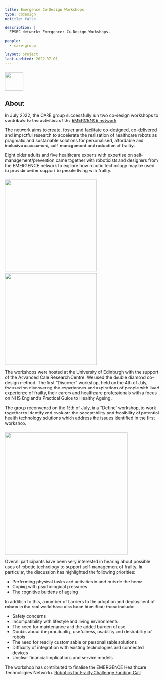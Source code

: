 ```yaml
---
title: Emergence Co-Design Workshops
type: codesign
notitle: false

description: |
  EPSRC Network+ Emergence: Co-Design Workshops.

people:
  - care-group

layout: project
last-updated: 2022-07-01
---
```


<img style="padding-top:5pt;" src="https://care.hw.ac.uk/img/logos/emergence.png" height="60pt">

## About

<p>
In July 2022, the CARE group successfully run two co-design workshops to contribute to the activities of the <a href="https://www.emergencerobotics.net/">EMERGENCE network</a>.
</p>

<p>
The network aims to create, foster and facilitate co-designed, co-delivered and impactful research to accelerate the realisation of healthcare robots as pragmatic and sustainable solutions for personalised, affordable and inclusive assessment, self-management and reduction of frailty.

Eight older adults and five healthcare experts with expertise on self-management/prevention came together with roboticists and designers from the EMERGENCE network to explore how robotic technology may be used to provide better support to people living with frailty.
</p>

<img style="padding-top:5pt;" src="https://care.hw.ac.uk/img/emergence_workshop_1.png" height="300pt">
<img style="padding-top:5pt;" src="https://care.hw.ac.uk/img/emergence_workshop_2.png" height="300pt">

<p>
The workshops were hosted at the University of Edinburgh with the support of the Advanced Care Research Centre.
We used the double diamond co-design method. The first “Discover” workshop, held on the 4th of July, focused on discovering the experiences and aspirations of people with lived experience of frailty, their carers and healthcare professionals with a focus on NHS England’s Practical Guide to Healthy Ageing.
</p>

<p>
The group reconvened on the 15th of July, in a “Define” workshop, to work together to identify and evaluate the acceptability and feasibility of potential health technology solutions which address the issues identified in the first workshop.
</p>

<img style="padding-top:5pt;" src="https://care.hw.ac.uk/img/emergence_workshop_sam_board.jpg" height="400pt">

<p>
Overall participants have been very interested in hearing about possible uses of robotic technology to support self-management of frailty. In particular, the discussion has highlighted the following priorities:
<ul>
    <li>Performing physical tasks and activities in and outside the home</li>
    <li>Coping with psychological pressures</li>
    <li>The cognitive burdens of ageing</li>
</ul>
</p>

<p>
In addition to this, a number of barriers to the adoption and deployment of robots in the real world have also been identified; these include:
<ul>
    <li>Safety concerns</li>
    <li>Incompatibility with lifestyle and living environments</li>
    <li>The need for maintenance and the added burden of use</li>
    <li>Doubts about the practicality, usefulness, usability and desirability of robots</li>
    <li>The need for readily customisable or personalisable solutions</li>
    <li>Difficulty of integration with existing technologies and connected devices</li>
    <li>Unclear financial implications and service models</li>
</ul>
</p>

<p>
The workshop has contributed to finalise the EMERGENCE Healthcare Technologies Network+ <a href="https://www.emergencerobotics.net/activities/robotics-for-frailty-challenge-funding-call">Robotics for Frailty Challenge Funding Call</a>.
</p>

